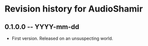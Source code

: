 # Revision history for AudioShamir

## 0.1.0.0  -- YYYY-mm-dd

* First version. Released on an unsuspecting world.
